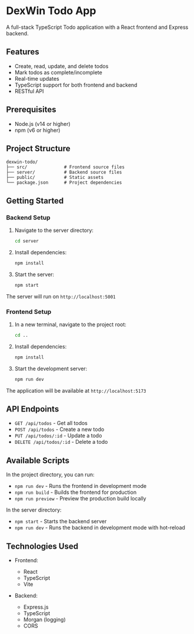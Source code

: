 # DexWin Todo App

A full-stack TypeScript Todo application with a React frontend and Express backend.

## Features

- Create, read, update, and delete todos
- Mark todos as complete/incomplete
- Real-time updates
- TypeScript support for both frontend and backend
- RESTful API

## Prerequisites

- Node.js (v14 or higher)
- npm (v6 or higher)

## Project Structure

```
dexwin-todo/
├── src/              # Frontend source files
├── server/           # Backend source files
├── public/           # Static assets
└── package.json      # Project dependencies
```

## Getting Started

### Backend Setup

1. Navigate to the server directory:
   ```bash
   cd server
   ```

2. Install dependencies:
   ```bash
   npm install
   ```

3. Start the server:
   ```bash
   npm start
   ```

The server will run on `http://localhost:5001`

### Frontend Setup

1. In a new terminal, navigate to the project root:
   ```bash
   cd ..
   ```

2. Install dependencies:
   ```bash
   npm install
   ```

3. Start the development server:
   ```bash
   npm run dev
   ```

The application will be available at `http://localhost:5173`

## API Endpoints

- `GET /api/todos` - Get all todos
- `POST /api/todos` - Create a new todo
- `PUT /api/todos/:id` - Update a todo
- `DELETE /api/todos/:id` - Delete a todo

## Available Scripts

In the project directory, you can run:

- `npm run dev` - Runs the frontend in development mode
- `npm run build` - Builds the frontend for production
- `npm run preview` - Preview the production build locally

In the server directory:

- `npm start` - Starts the backend server
- `npm run dev` - Runs the backend in development mode with hot-reload

## Technologies Used

- Frontend:
  - React
  - TypeScript
  - Vite

- Backend:
  - Express.js
  - TypeScript
  - Morgan (logging)
  - CORS
